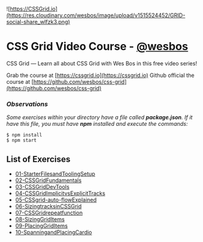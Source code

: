 ![https://CSSGrid.io](https://res.cloudinary.com/wesbos/image/upload/v1515524452/GRID-social-share_wlfzk3.png)

# CSS Grid Video Course - [@wesbos](https://github.com/wesbos)

CSS Grid — Learn all about CSS Grid with Wes Bos in this free video series!

Grab the course at [https://cssgrid.io](https://cssgrid.io)
Github official the course at [https://github.com/wesbos/css-grid](https://github.com/wesbos/css-grid)

### **_Observations_**
_Some exercises within your directory have a file called **package.json**. If it have this file, you must have **npm** installed and execute the commands:_

```
$ npm install
$ npm start
```


## List of Exercises

* [01-StarterFilesandToolingSetup](https://herminiotorres.github.io/cssgrid/01-StarterFilesandToolingSetup/finish.html)
* [02-CSSGridFundamentals](https://herminiotorres.github.io/cssgrid/02-CSSGridFundamentals/finish.html)
* [03-CSSGridDevTools](https://herminiotorres.github.io/cssgrid/03-CSSGridDevTools/finish.html)
* [04-CSSGridImplicitvsExplicitTracks](https://herminiotorres.github.io/cssgrid/04-CSSGridImplicitvsExplicitTracks/finish.html)
* [05-CSSgrid-auto-flowExplained](https://herminiotorres.github.io/cssgrid/05-CSSgrid-auto-flowExplained/finish.html)
* [06-SizingtracksinCSSGrid](https://herminiotorres.github.io/cssgrid/06-SizingtracksinCSSGrid/finish.html)
* [07-CSSGridrepeatfunction](https://herminiotorres.github.io/cssgrid/07-CSSGridrepeatfunction/finish.html)
* [08-SizingGridItems](https://herminiotorres.github.io/cssgrid/08-SizingGridItems/finish.html)
* [09-PlacingGridItems](https://herminiotorres.github.io/cssgrid/09-PlacingGridItems/finish.html)
* [10-SpanningandPlacingCardio](https://herminiotorres.github.io/cssgrid/10-SpanningandPlacingCardio/finish.html)
